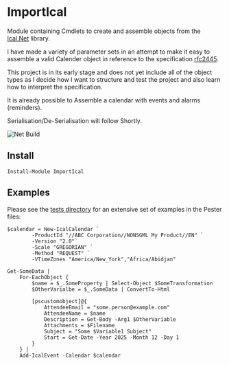 # ImportIcal
Module containing Cmdlets to create and assemble objects from the [Ical.Net](https://github.com/ical-org/ical.net) library.

I have made a variety of parameter sets in an attempt to make it easy to assemble a valid Calender object in reference to the specification [rfc2445](https://www.rfc-editor.org/rfc/rfc2445).

This project is in its early stage and does not yet include all of the object types as I decide how I want to structure and test the project and also learn how to interpret the specification.

It is already possible to Assemble a calendar with events and alarms (reminders).

Serialisation/De-Serialisation will follow Shortly.


![Net Build](https://github.com/CraigChamberlain/ImportIcal/actions/workflows/dotnet.yml/badge.svg)


## Install

````pwsh
Install-Module ImportIcal
````

## Examples

Please see the [tests directory](./tree/master/ImportIcal/tests) for an extensive set of examples in the Pester files:

````pwsh
$calendar = New-IcalCalendar `
        -ProductId "//ABC Corporation//NONSGML My Product//EN" `
        -Version "2.0"`
        -Scale "GREGORIAN" `
        -Method "REQUEST" `
        -VTimeZones "America/New_York","Africa/Abidjan"

Get-SomeData |
    For-EachObject {
        $name = $_.SomeProperty | Select-Object $SomeTransformation
        $OtherVarialbe = $_.SomeData | ConvertTo-Html

        [pscustomobject]@{
            AttendeeEmail = "some.person@example.com"
            AttendeeName = $name
            Description = Get-Body -Arg1 $OtherVariable
            Attachments = $Filename
            Subject = "Some $Variable1 Subject"
            Start = Get-Date -Year 2025 -Month 12 -Day 1 
        }
    } |
    Add-IcalEvent -Calendar $calendar 
````
      

